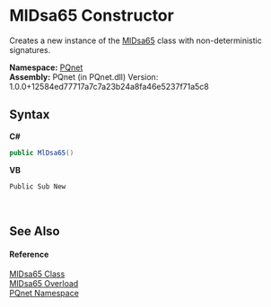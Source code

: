 # MlDsa65 Constructor 
 

Creates a new instance of the <a href="4436be29-d51e-b71b-e2db-a7440ca2c3f6.md">MlDsa65</a> class with non-deterministic signatures.

**Namespace:**&nbsp;<a href="fc4f881f-e121-9cf0-ed49-65bf6b5a005d.md">PQnet</a><br />**Assembly:**&nbsp;PQnet (in PQnet.dll) Version: 1.0.0+12584ed77717a7c7a23b24a8fa46e5237f71a5c8

## Syntax

**C#**<br />
``` C#
public MlDsa65()
```

**VB**<br />
``` VB
Public Sub New
```

<br />

## See Also


#### Reference
<a href="4436be29-d51e-b71b-e2db-a7440ca2c3f6.md">MlDsa65 Class</a><br /><a href="e6c4c9c3-bea6-4521-abdf-39ffd67387ce.md">MlDsa65 Overload</a><br /><a href="fc4f881f-e121-9cf0-ed49-65bf6b5a005d.md">PQnet Namespace</a><br />